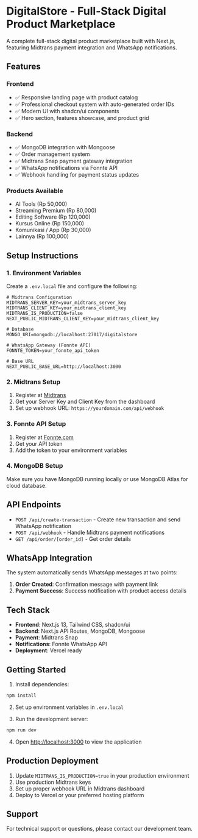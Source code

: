 # DigitalStore - Full-Stack Digital Product Marketplace

A complete full-stack digital product marketplace built with Next.js, featuring Midtrans payment integration and WhatsApp notifications.

## Features

### Frontend
- ✅ Responsive landing page with product catalog
- ✅ Professional checkout system with auto-generated order IDs
- ✅ Modern UI with shadcn/ui components
- ✅ Hero section, features showcase, and product grid

### Backend
- ✅ MongoDB integration with Mongoose
- ✅ Order management system
- ✅ Midtrans Snap payment gateway integration
- ✅ WhatsApp notifications via Fonnte API
- ✅ Webhook handling for payment status updates

### Products Available
- AI Tools (Rp 50,000)
- Streaming Premium (Rp 80,000)
- Editing Software (Rp 120,000)
- Kursus Online (Rp 150,000)
- Komunikasi / App (Rp 30,000)
- Lainnya (Rp 100,000)

## Setup Instructions

### 1. Environment Variables
Create a `.env.local` file and configure the following:

```env
# Midtrans Configuration
MIDTRANS_SERVER_KEY=your_midtrans_server_key
MIDTRANS_CLIENT_KEY=your_midtrans_client_key
MIDTRANS_IS_PRODUCTION=false
NEXT_PUBLIC_MIDTRANS_CLIENT_KEY=your_midtrans_client_key

# Database
MONGO_URI=mongodb://localhost:27017/digitalstore

# WhatsApp Gateway (Fonnte API)
FONNTE_TOKEN=your_fonnte_api_token

# Base URL
NEXT_PUBLIC_BASE_URL=http://localhost:3000
```

### 2. Midtrans Setup
1. Register at [Midtrans](https://midtrans.com/)
2. Get your Server Key and Client Key from the dashboard
3. Set up webhook URL: `https://yourdomain.com/api/webhook`

### 3. Fonnte API Setup
1. Register at [Fonnte.com](https://fonnte.com/)
2. Get your API token
3. Add the token to your environment variables

### 4. MongoDB Setup
Make sure you have MongoDB running locally or use MongoDB Atlas for cloud database.

## API Endpoints

- `POST /api/create-transaction` - Create new transaction and send WhatsApp notification
- `POST /api/webhook` - Handle Midtrans payment notifications
- `GET /api/order/[order_id]` - Get order details

## WhatsApp Integration

The system automatically sends WhatsApp messages at two points:

1. **Order Created**: Confirmation message with payment link
2. **Payment Success**: Success notification with product access details

## Tech Stack

- **Frontend**: Next.js 13, Tailwind CSS, shadcn/ui
- **Backend**: Next.js API Routes, MongoDB, Mongoose
- **Payment**: Midtrans Snap
- **Notifications**: Fonnte WhatsApp API
- **Deployment**: Vercel ready

## Getting Started

1. Install dependencies:
```bash
npm install
```

2. Set up environment variables in `.env.local`

3. Run the development server:
```bash
npm run dev
```

4. Open [http://localhost:3000](http://localhost:3000) to view the application

## Production Deployment

1. Update `MIDTRANS_IS_PRODUCTION=true` in your production environment
2. Use production Midtrans keys
3. Set up proper webhook URL in Midtrans dashboard
4. Deploy to Vercel or your preferred hosting platform

## Support

For technical support or questions, please contact our development team.